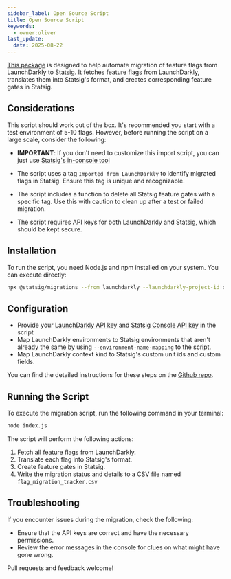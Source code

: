 ```yaml
---
sidebar_label: Open Source Script
title: Open Source Script
keywords:
  - owner:oliver
last_update:
  date: 2025-08-22
---
```


[This package](https://github.com/statsig-io/migrations) is designed to help automate migration of feature flags from LaunchDarkly to Statsig. It fetches feature flags from LaunchDarkly, translates them into Statsig's format, and creates corresponding feature gates in Statsig.

## Considerations

This script should work out of the box. It's recommended you start with a test environment of 5-10 flags. However, before running the script on a large scale, consider the following:

- **IMPORTANT**: If you don't need to customize this import script, you can just use [Statsig's in-console tool](/guides/ui-based-tool)

- The script uses a tag `Imported from LaunchDarkly` to identify migrated flags in Statsig. Ensure this tag is unique and recognizable.
- The script includes a function to delete all Statsig feature gates with a specific tag. Use this with caution to clean up after a test or failed migration.
- The script requires API keys for both LaunchDarkly and Statsig, which should be kept secure.

## Installation

To run the script, you need Node.js and npm installed on your system. You can execute directly:

```bash
npx @statsig/migrations --from launchdarkly --launchdarkly-project-id default <more-arguments>
```

## Configuration

- Provide your [LaunchDarkly API key](https://docs.launchdarkly.com/home/account/api) and [Statsig Console API key](https://docs.statsig.com/console-api/introduction) in the script
- Map LaunchDarkly environments to Statsig environments that aren't already the same by using `--environment-name-mapping` to the script.
- Map LaunchDarkly context kind to Statsig's custom unit ids and custom fields.

You can find the detailed instructions for these steps on the [Github repo](https://github.com/statsig-io/migrations).

## Running the Script

To execute the migration script, run the following command in your terminal:

```bash
node index.js
```

The script will perform the following actions:

1. Fetch all feature flags from LaunchDarkly.
2. Translate each flag into Statsig's format.
3. Create feature gates in Statsig.
4. Write the migration status and details to a CSV file named `flag_migration_tracker.csv`

## Troubleshooting

If you encounter issues during the migration, check the following:

- Ensure that the API keys are correct and have the necessary permissions.
- Review the error messages in the console for clues on what might have gone wrong.

Pull requests and feedback welcome!
